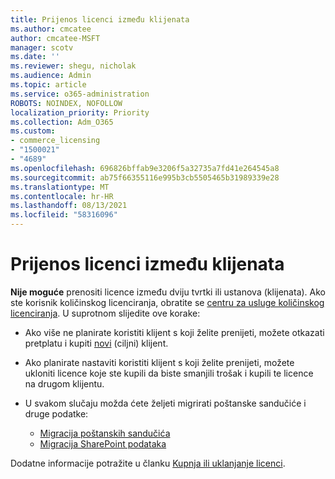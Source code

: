 ```yaml
---
title: Prijenos licenci između klijenata
ms.author: cmcatee
author: cmcatee-MSFT
manager: scotv
ms.date: ''
ms.reviewer: shegu, nicholak
ms.audience: Admin
ms.topic: article
ms.service: o365-administration
ROBOTS: NOINDEX, NOFOLLOW
localization_priority: Priority
ms.collection: Adm_O365
ms.custom:
- commerce_licensing
- "1500021"
- "4689"
ms.openlocfilehash: 696826bffab9e3206f5a32735a7fd41e264545a8
ms.sourcegitcommit: ab75f66355116e995b3cb5505465b31989339e28
ms.translationtype: MT
ms.contentlocale: hr-HR
ms.lasthandoff: 08/13/2021
ms.locfileid: "58316096"
---
```

# <a name="transfer-licenses-between-tenants"></a>Prijenos licenci između klijenata

**Nije moguće** prenositi licence između dviju tvrtki ili ustanova (klijenata). Ako ste korisnik količinskog licenciranja, obratite se [centru za usluge količinskog licenciranja](https://support.microsoft.com/help/4471406/how-to-contact-the-microsoft-volume-licensing-service-center). U suprotnom slijedite ove korake:

- Ako više ne planirate koristiti klijent s koji želite prenijeti, možete [](https://admin.microsoft.com/Adminportal/Home?source=applauncher#/subscriptions) otkazati pretplatu i kupiti [novi](https://www.microsoft.com/microsoft-365/business/compare-all-microsoft-365-business-products?rtc=2&activetab=tab:primaryr2) (ciljni) klijent.
- Ako planirate nastaviti koristiti klijent s koji želite prenijeti, možete ukloniti [](https://docs.microsoft.com/microsoft-365/commerce/licenses/buy-licenses#buy-or-remove-licenses-for-your-business-subscription) licence koje ste kupili da biste smanjili trošak i kupili te licence na drugom klijentu.
- U svakom slučaju možda ćete željeti migrirati poštanske sandučiće i druge podatke:

    - [Migracija poštanskih sandučića](https://docs.microsoft.com/Exchange/mailbox-migration/migrate-mailboxes-across-tenants)
    - [Migracija SharePoint podataka](https://aka.ms/modernSpoAdminCenter/CloudContentMigrations)

Dodatne informacije potražite u članku [Kupnja ili uklanjanje licenci](https://docs.microsoft.com/microsoft-365/commerce/licenses/buy-licenses).